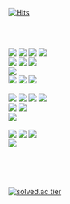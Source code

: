[![Hits](https://hits.seeyoufarm.com/api/count/incr/badge.svg?url=https%3A%2F%2Fgithub.com%2Fmrnglory%2Fhit-counter&count_bg=%23E2C1FF&title_bg=%23E2C1FF&icon=&icon_color=%23C9C9C9&title=hits&edge_flat=true)](https://hits.seeyoufarm.com)
  
<br/><br/>

<p>
<img src="https://img.shields.io/badge/C-A8B9CC?style=flat-square&logo=C&logoColor=white"/>
<img src="https://img.shields.io/badge/C++-00599C?style=flat-square&logo=C%2B%2B&logoColor=white"/>
<img src="https://img.shields.io/badge/Java-007396?style=flat-square&logo=Java&logoColor=white"/>
<img src="https://img.shields.io/badge/Python-3776AB?style=flat-square&logo=Python&logoColor=white"/>
<br/>
<img src="https://img.shields.io/badge/Docker-2496ED?style=flat-square&logo=Docker&logoColor=white"/>
<img src="https://img.shields.io/badge/MariaDB-003545?style=flat-square&logo=MariaDB&logoColor=white"/>
<img src="https://img.shields.io/badge/SpringBoot-6DB33F?style=flat-square&logo=Spring&logoColor=white"/>
<br/>
<img src="https://img.shields.io/badge/PyTorch-EE4C2C?style=flat-square&logo=PyTorch&logoColor=white"/>
<br/>
<img src="https://img.shields.io/badge/HTML5-E34F26?style=flat-square&logo=HTML5&logoColor=white"/>
<img src="https://img.shields.io/badge/CSS3-1572B6?style=flat-square&logo=CSS3&logoColor=white"/>
<img src="https://img.shields.io/badge/JavaScript-F7DF1E?style=flat-square&logo=JavaScript&logoColor=white"/>
<br/><br/>
<img src="https://img.shields.io/badge/Windows-0078D6?style=flat-square&logo=Windows&logoColor=white"/>
<img src="https://img.shields.io/badge/Ubuntu-E95420?style=flat-square&logo=Ubuntu&logoColor=white"/>
<img src="https://img.shields.io/badge/CentOS-262577?style=flat-square&logo=CentOS&logoColor=white"/>
<img src="https://img.shields.io/badge/Solaris-000000?style=flat-square&logo=-&logoColor=white"/>
<br/>
<img src="https://img.shields.io/badge/Raspberry Pi-C51A4A?style=flat-square&logo=Raspberry-Pi&logoColor=white"/>
<img src="https://img.shields.io/badge/Arduino-00979D?style=flat-square&logo=Arduino&logoColor=white"/>
<br/>
<img src="https://img.shields.io/badge/Jupyter-F37626?style=flat-square&logo=Jupyter&logoColor=white"/>
<br/><br/>
<img src="https://img.shields.io/badge/JetBrains-000000?style=flat-square&logo=JetBrains&logoColor=white"/>
<img src="https://img.shields.io/badge/Visual Studio-5C2D91?style=flat-square&logo=Visual-Studio&logoColor=white"/>
<img src="https://img.shields.io/badge/Eclipse IDE-2C2255?style=flat-square&logo=Eclipse-IDE&logoColor=white"/>
<br/>
<img src="https://img.shields.io/badge/VMware-607078?style=flat-square&logo=VMware&logoColor=white"/>
</p>
<br/><br/><br/<br/>

<p align = "center">
  
<a href="https://solved.ac/mrnglory">![solved.ac tier](http://mazassumnida.wtf/api/v2/generate_badge?boj=mrnglory)</a>

</p>
